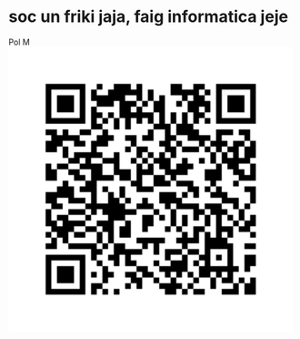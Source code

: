 # soc un friki jaja, faig informatica jeje
<html>
<head>
<title>
Sóc un friki jajaja
</title>
Pol M
</head>

<body>
<img src="frame.png" alt="foto de qr" style="width:500px">
</body>
</html>

